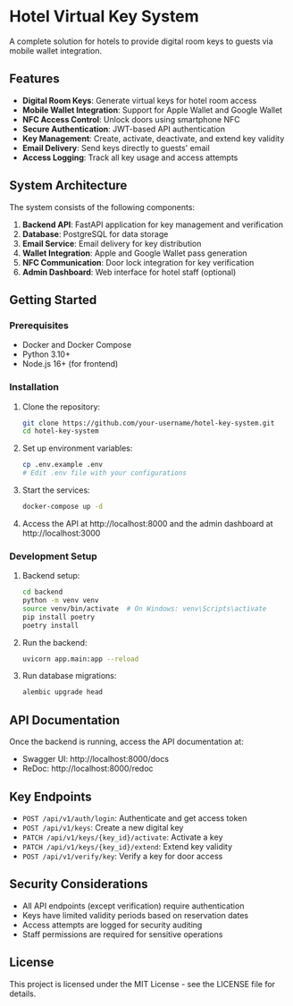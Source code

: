 # Hotel Virtual Key System

A complete solution for hotels to provide digital room keys to guests via mobile wallet integration.

## Features

- **Digital Room Keys**: Generate virtual keys for hotel room access
- **Mobile Wallet Integration**: Support for Apple Wallet and Google Wallet
- **NFC Access Control**: Unlock doors using smartphone NFC
- **Secure Authentication**: JWT-based API authentication
- **Key Management**: Create, activate, deactivate, and extend key validity
- **Email Delivery**: Send keys directly to guests' email
- **Access Logging**: Track all key usage and access attempts

## System Architecture

The system consists of the following components:

1. **Backend API**: FastAPI application for key management and verification
2. **Database**: PostgreSQL for data storage
3. **Email Service**: Email delivery for key distribution
4. **Wallet Integration**: Apple and Google Wallet pass generation
5. **NFC Communication**: Door lock integration for key verification
6. **Admin Dashboard**: Web interface for hotel staff (optional)

## Getting Started

### Prerequisites

- Docker and Docker Compose
- Python 3.10+
- Node.js 16+ (for frontend)

### Installation

1. Clone the repository:
   ```bash
   git clone https://github.com/your-username/hotel-key-system.git
   cd hotel-key-system
   ```

2. Set up environment variables:
   ```bash
   cp .env.example .env
   # Edit .env file with your configurations
   ```

3. Start the services:
   ```bash
   docker-compose up -d
   ```

4. Access the API at http://localhost:8000 and the admin dashboard at http://localhost:3000

### Development Setup

1. Backend setup:
   ```bash
   cd backend
   python -m venv venv
   source venv/bin/activate  # On Windows: venv\Scripts\activate
   pip install poetry
   poetry install
   ```

2. Run the backend:
   ```bash
   uvicorn app.main:app --reload
   ```

3. Run database migrations:
   ```bash
   alembic upgrade head
   ```

## API Documentation

Once the backend is running, access the API documentation at:
- Swagger UI: http://localhost:8000/docs
- ReDoc: http://localhost:8000/redoc

## Key Endpoints

- `POST /api/v1/auth/login`: Authenticate and get access token
- `POST /api/v1/keys`: Create a new digital key
- `PATCH /api/v1/keys/{key_id}/activate`: Activate a key
- `PATCH /api/v1/keys/{key_id}/extend`: Extend key validity
- `POST /api/v1/verify/key`: Verify a key for door access

## Security Considerations

- All API endpoints (except verification) require authentication
- Keys have limited validity periods based on reservation dates
- Access attempts are logged for security auditing
- Staff permissions are required for sensitive operations

## License

This project is licensed under the MIT License - see the LICENSE file for details.
